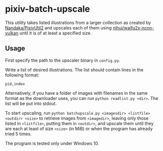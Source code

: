 # pixiv-batch-upscale

This utility takes listed illustrations from a larger collection as created by [Nandaka/PixivUtil2](https://github.com/Nandaka/PixivUtil2) and upscales each of them using [nihui/waifu2x-ncnn-vulkan](https://github.com/nihui/waifu2x-ncnn-vulkan) until it is of at least a specified size.

## Usage

First specify the path to the upscaler binary in `config.py`.

Write a list of desired illustrations. The list should contain lines in the following format:

```
pid,index
```

Alternatively, if you have a folder of images with filenames in the same format as the downloader  uses, you can run `python readlist.py <dir>`. The list will be put into stdout.

To start upscaling, run `python batchupscale.py <imagesdir> <listfile> <outdir> <size>` to retrieve images from `<imagedir>`, leaving only those listed in `<listfile>`, putting them in `<outdir>`, and upscale them until they are each at least of size `<size>` (in MiB) or when the program has already tried 5 times.

The program is tested only under Windows 10.